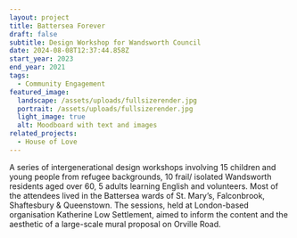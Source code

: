```yaml
---
layout: project
title: Battersea Forever
draft: false
subtitle: Design Workshop for Wandsworth Council
date: 2024-08-08T12:37:44.858Z
start_year: 2023
end_year: 2021
tags:
  - Community Engagement
featured_image:
  landscape: /assets/uploads/fullsizerender.jpg
  portrait: /assets/uploads/fullsizerender.jpg
  light_image: true
  alt: Moodboard with text and images
related_projects:
  - House of Love
---
```

A﻿ series of intergenerational design workshops involving 15 children and young people from refugee backgrounds, 10 frail/ isolated Wandsworth residents aged over 60, 5 adults learning English and volunteers. Most of the attendees lived in the Battersea wards of St. Mary’s, Falconbrook, Shaftesbury & Queenstown. The sessions, held at London-based organisation Katherine Low Settlement, aimed to inform the content and the aesthetic of a large-scale mural proposal on Orville Road.